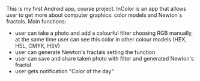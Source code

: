 This is my first Android app, course project.
InColor is an app that allows user to get more about computer graphics: color models and Newton`s fractals.
Main functions:
- user can take a photo and add a colourful filter choosing RGB manually, at the same time user can see this color in other colour models (HEX, HSL, CMYK, HSV)
- user can generate Newton's fractals setting the function
- user can save and share taken photo with filter and generated Newton's fractal
- user gets notification "Color of the day"
